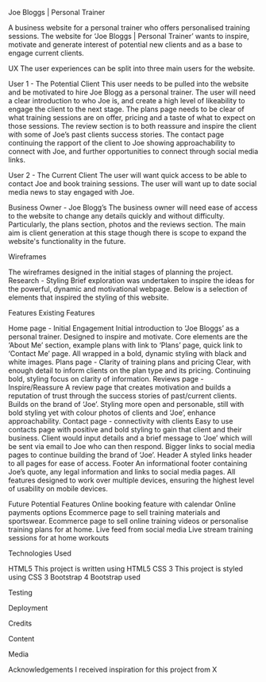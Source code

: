 Joe Bloggs | Personal Trainer

A business website for a personal trainer who offers personalised training sessions. 
The website for ‘Joe Bloggs | Personal Trainer’ wants to inspire, motivate and generate interest of potential new clients and as a base to engage current clients.
 
UX
The user experiences can be split into three main users for the website.

User 1 - The Potential Client
This user needs to be pulled into the website and be motivated to hire Joe Blogg as a personal trainer. The user will need a clear introduction to who Joe is, and create a high level of likeability to engage the client to the next stage. The plans page needs to be clear of what training sessions are on offer, pricing and a taste of what to expect on those sessions. The review section is to both reassure and inspire the client with some of Joe’s past clients success stories. The contact page continuing the rapport of the client to Joe showing approachability to connect with Joe, and further opportunities to connect through social media links.

User 2 - The Current Client
The user will want quick access to be able to contact Joe and book training sessions. The user will want up to date social media news to stay engaged with Joe.

Business Owner - Joe Blogg’s
The business owner will need ease of access to the website to change any details quickly and without difficulty. Particularly, the plans section, photos and the reviews section. The main aim is client generation at this stage though there is scope to expand the website's functionality in the future.   
 
Wireframes   
 
 

 

 

 
 
 
 
 
 

 
The wireframes designed in the initial stages of planning the project.
Research - Styling 
Brief exploration was undertaken to inspire the ideas for the powerful, dynamic and motivational webpage. Below is a selection of elements that inspired the styling of this website.







Features
Existing Features

Home page - Initial Engagement 
Initial introduction to ‘Joe Bloggs’ as a personal trainer. Designed to inspire and motivate. Core elements are the ‘About Me’ section, example plans with link to ‘Plans’ page, quick link to ‘Contact Me’ page. All wrapped in a bold, dynamic styling with black and white images. 
Plans page - Clarity of training plans and pricing
Clear, with enough detail to inform clients on the plan type and its pricing. Continuing bold, styling focus on clarity of information.
Reviews page - Inspire/Reassure
A review page that creates motivation and builds a reputation of trust through the success stories of past/current clients. Builds on the brand of ‘Joe’. Styling more open and personable, still with bold styling yet with colour photos of clients and ‘Joe’, enhance approachability.
Contact page - connectivity with clients
Easy to use contacts page with positive and bold styling to gain that client and their business. Client would input details and a brief message to ‘Joe’ which will be sent via email to Joe who can then respond. Bigger links to social media pages to continue building the brand of ‘Joe’.
Header
A styled links header to all pages for ease of access.
Footer
An informational footer containing Joe’s quote, any legal information and links to social media pages.
All features designed to work over multiple devices, ensuring the highest level of usability on mobile devices.  

 
Future Potential Features
Online booking feature with calendar 
Online payments options
Ecommerce page to sell training materials and sportswear.
Ecommerce page to sell online training videos or personalise training plans for at home.
Live feed from social media
Live stream training sessions for at home workouts



Technologies Used

HTML5 
This project is written using HTML5
CSS 3
This project is styled using CSS 3
Bootstrap 4
Bootstrap used

Testing

Deployment


Credits

Content

Media

Acknowledgements
I received inspiration for this project from X
